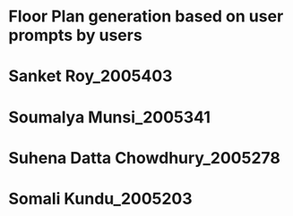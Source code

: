# Floor Plan generation based on user prompts by users
# Sanket Roy_2005403
# Soumalya Munsi_2005341
# Suhena Datta Chowdhury_2005278
# Somali Kundu_2005203

